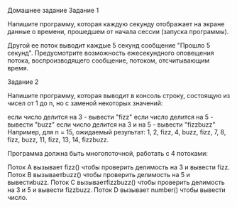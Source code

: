 Домашнее задание
Задание 1

Напишите программу, которая каждую секунду отображает на экране данные о времени, 
прошедшем от начала сессии (запуска программы).

Другой ее поток выводит каждые 5 секунд сообщение  "Прошло 5 секунд". 
Предусмотрите возможность ежесекундного оповещения потока, воспроизводящего сообщение, 
потоком, отсчитывающим время.

Задание 2

Напишите программу, которая выводит в консоль строку, состоящую из чисел от  1 до n,
но с заменой некоторых значений:

если число делится на 3 - вывести "fizz"
если число делится на 5 - вывести "buzz"
если число делится на 3 и на 5 - вывести "fizzbuzz"
Например, для n = 15, ожидаемый результат: 
1, 2, fizz, 4, buzz, fizz, 7, 8, fizz, buzz, 11, fizz, 13, 14, fizzbuzz.

Программа должна быть многопоточной, работать с 4 потоками:

Поток A вызывает fizz() чтобы проверить делимость на 3 и вывести fizz.
Поток B вызываетbuzz() чтобы проверить делимость на 5 и вывестиbuzz.
Поток C вызываетfizzbuzz() чтобы проверить делимость на 3 и 5 и вывести fizzbuzz.
Поток D вызывает number() чтобы вывести число.
